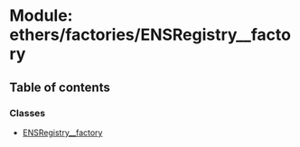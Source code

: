 # Module: ethers/factories/ENSRegistry\_\_factory

## Table of contents

### Classes

- [ENSRegistry\_\_factory](../classes/ethers_factories_ENSRegistry__factory.ENSRegistry__factory.md)
